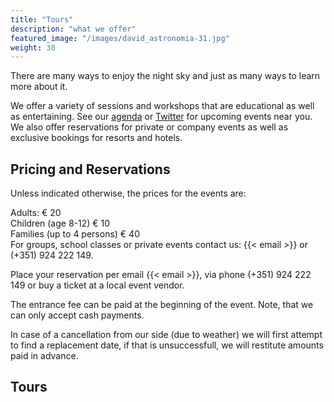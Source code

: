 ```yaml
---
title: "Tours"
description: "what we offer"
featured_image: "/images/david_astronomia-31.jpg"
weight: 30
---
```


There are many ways to enjoy the night sky and just as many ways to learn more about it.

We offer a variety of sessions and workshops that are educational as well as entertaining.
See our [agenda](/agenda) or [Twitter](https://twitter.com/ceusdosul) for upcoming events near you.
We also offer reservations for private or company events as well as exclusive bookings for resorts and hotels.

## Pricing and Reservations

Unless indicated otherwise, the prices for the events are:

Adults: &euro; 20\
Children (age 8-12) &euro; 10\
Families (up to 4 persons) &euro; 40\
For groups, school classes or private events contact us: {{< email >}} or (+351) 924 222 149.

Place your reservation per email {{< email >}}, via phone (+351) 924 222 149 or buy a ticket at a local event vendor.

The entrance fee can be paid at the beginning of the event. Note, that we can only accept cash payments.

In case of a cancellation from our side (due to weather) we will first attempt to find a replacement date, if that is unsuccessfull, we will restitute amounts paid in advance.

## Tours
